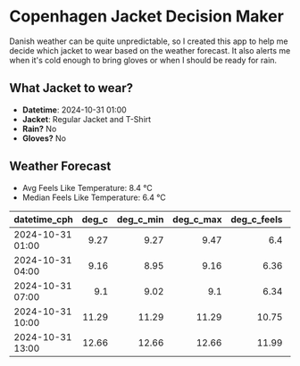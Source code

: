 
# Copenhagen Jacket Decision Maker

Danish weather can be quite unpredictable, so I created this app to help me decide which jacket to wear based on the weather forecast. 
It also alerts me when it's cold enough to bring gloves or when I should be ready for rain.

## What Jacket to wear?

- **Datetime**: 2024-10-31 01:00
- **Jacket**: Regular Jacket and T-Shirt
- **Rain?** No
- **Gloves?** No

## Weather Forecast
- Avg Feels Like Temperature: 8.4 °C
- Median Feels Like Temperature: 6.4 °C

| datetime_cph     |   deg_c |   deg_c_min |   deg_c_max |   deg_c_feels | weather   | wind   | rain   |
|:-----------------|--------:|------------:|------------:|--------------:|:----------|:-------|:-------|
| 2024-10-31 01:00 |    9.27 |        9.27 |        9.47 |          6.4  | Clouds    | High   | None   |
| 2024-10-31 04:00 |    9.16 |        8.95 |        9.16 |          6.36 | Clouds    | High   | None   |
| 2024-10-31 07:00 |    9.1  |        9.02 |        9.1  |          6.34 | Clouds    | High   | None   |
| 2024-10-31 10:00 |   11.29 |       11.29 |       11.29 |         10.75 | Clouds    | High   | None   |
| 2024-10-31 13:00 |   12.66 |       12.66 |       12.66 |         11.99 | Clouds    | High   | None   |
        